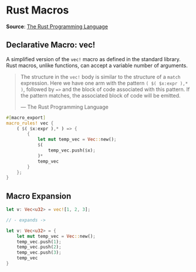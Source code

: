 # Rust Macros

**Source**: [The Rust Programming Language](https://doc.rust-lang.org/book/ch19-06-macros.html)

## Declarative Macro: vec!

A simplified version of the `vec!` macro as defined in the standard library.
Rust macros, unlike functions, can accept a variable number of arguments.

> The structure in the `vec!` body is similar to the structure of a `match` expression. 
> Here we have one arm with the pattern `( $( $x:expr ),* )`, followed by `=>` and the 
> block of code associated with this pattern. If the pattern matches, the associated 
> block of code will be emitted.
>
> — The Rust Programming Language

```rust
#[macro_export]
macro_rules! vec {
    ( $( $x:expr ),* ) => {
        {
            let mut temp_vec = Vec::new();
            $(
                temp_vec.push($x);
            )*
            temp_vec
        }
    };
}
```

## Macro Expansion

```rust
let v: Vec<u32> = vec![1, 2, 3];

// - expands ->

let v: Vec<u32> = {
    let mut temp_vec = Vec::new();
    temp_vec.push(1);
    temp_vec.push(2);
    temp_vec.push(3);
    temp_vec
}
```
